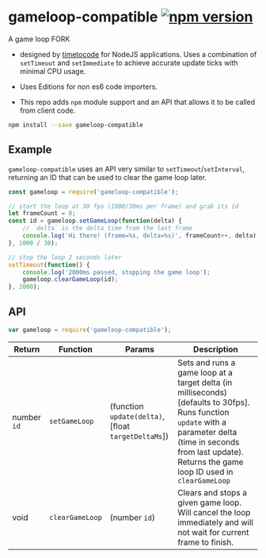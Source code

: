 # gameloop-compatible [![npm version](https://badge.fury.io/js/gameloop-compatible.svg)](https://badge.fury.io/js/gameloop-compatible)

A game loop FORK

* designed by [timetocode](https://github.com/timetocode) for NodeJS applications. Uses a combination of `setTimeout` and `setImmediate` to achieve accurate update ticks with minimal CPU usage.

* Uses Editions for non es6 code importers.

* This repo adds `npm` module support and an API that allows it to be called from client code.

```sh
npm install --save gameloop-compatible
```

## Example

`gameloop-compatible` uses an API very similar to `setTimeout`/`setInterval`, returning an ID that can be used to clear the game loop later.

```js
const gameloop = require('gameloop-compatible');

// start the loop at 30 fps (1000/30ms per frame) and grab its id
let frameCount = 0;
const id = gameloop.setGameLoop(function(delta) {
	// `delta` is the delta time from the last frame
	console.log('Hi there! (frame=%s, delta=%s)', frameCount++, delta);
}, 1000 / 30);

// stop the loop 2 seconds later
setTimeout(function() {
	console.log('2000ms passed, stopping the game loop');
	gameloop.clearGameLoop(id);
}, 2000);
```

## API

```js
var gameloop = require('gameloop-compatible');
```

Return | Function | Params | Description
--- | --- | --- | ---
number `id` | `setGameLoop` | (function `update(delta)`, <br>[float `targetDeltaMs`]) | Sets and runs a game loop at a target delta (in milliseconds) [defaults to 30fps]. Runs function `update` with a parameter delta (time in seconds from last update). Returns the game loop ID used in `clearGameLoop`
void | `clearGameLoop` | (number `id`) | Clears and stops a given game loop. Will cancel the loop immediately and will not wait for current frame to finish.
